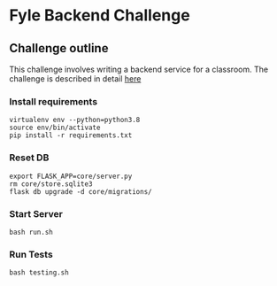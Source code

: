 # Fyle Backend Challenge


## Challenge outline

This challenge involves writing a backend service for a classroom. The challenge is described in detail [here](./Application.md)



### Install requirements

```
virtualenv env --python=python3.8
source env/bin/activate
pip install -r requirements.txt
```
### Reset DB

```
export FLASK_APP=core/server.py
rm core/store.sqlite3
flask db upgrade -d core/migrations/
```

### Start Server

```
bash run.sh
```
### Run Tests

```
bash testing.sh
```
